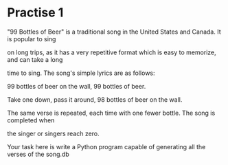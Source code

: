 # Practise 1

"99 Bottles of Beer" is a traditional song in the United States and Canada. It is popular to sing

on long trips, as it has a very repetitive format which is easy to memorize, and can take a long

time to sing. The song's simple lyrics are as follows:

99 bottles of beer on the wall, 99 bottles of beer.

Take one down, pass it around, 98 bottles of beer on the wall.

The same verse is repeated, each time with one fewer bottle. The song is completed when

the singer or singers reach zero.

Your task here is write a Python program capable of generating all the verses of the song.db